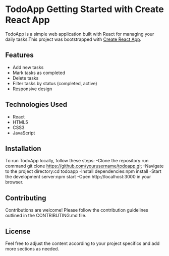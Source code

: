 # TodoApp Getting Started with Create React App

TodoApp is a simple web application built with React for managing your daily tasks.This project was bootstrapped with [Create React App](https://github.com/facebook/create-react-app).

## Features

- Add new tasks
- Mark tasks as completed
- Delete tasks
- Filter tasks by status (completed, active)
- Responsive design

## Technologies Used

- React
- HTML5
- CSS3
- JavaScript

## Installation

  To run TodoApp locally, follow these steps:
    -Clone the repository:run command git clone https://github.com/yourusername/todoapp.git
    -Navigate to the project directory:cd todoapp
    -Install dependencies:npm install
    -Start the development server:npm start
    -Open http://localhost:3000 in your browser.

## Contributing

Contributions are welcome! Please follow the contribution guidelines outlined in the CONTRIBUTING.md file.

## License

Feel free to adjust the content according to your project specifics and add more sections as needed.



